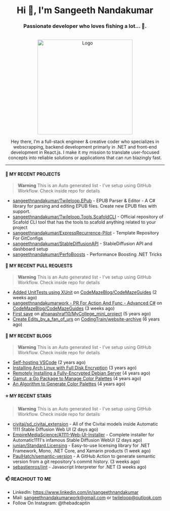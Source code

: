 <h1 align="center">Hi 👋, I'm Sangeeth Nandakumar</h1>
<h3 align="center">Passionate developer who loves fishing a lot... 🐠.</h3>


<br />
<div align="center">
  <a href="https://avatars.githubusercontent.com/u/9011267?v=4">
    <img src="https://www.dotnetconf.net/img/hero-illustration-bot.svg" alt="Logo" width="300">
  </a>
  
  <p align="center">
Hey there, I’m a full-stack engineer & creative coder who specializes in webscrapping, backend development primarly in .NET and front-end development in React.js. I make it my mission to translate user-focused concepts into reliable solutions or applications that can run blazingly fast.
  </p>
</div>

----

#### 🌱 MY RECENT PROJECTS
> **Warning**
> This is an Auto generated list - I've setup using GitHub Workflow. Check inside repo for details

- [sangeethnandakumar/Twileloop.EPub](https://github.com/sangeethnandakumar/Twileloop.EPub) - EPUB Parser &amp; Editor - A C# library for parsing and editing EPUB files. Create new EPUB files with support.
- [sangeethnandakumar/Twileloop.Tools.ScafoldCLI](https://github.com/sangeethnandakumar/Twileloop.Tools.ScafoldCLI) - Official repository of Scafold CLI tool that has the tools to scafold anything related to your project
- [sangeethnandakumar/ExpressRecurrence-Pilot](https://github.com/sangeethnandakumar/ExpressRecurrence-Pilot) - Template Repository For GitConfigs
- [sangeethnandakumar/StableDiffusionAPI](https://github.com/sangeethnandakumar/StableDiffusionAPI) - StableDiffusion API and dashboard setup
- [sangeethnandakumar/PerfoBoosts](https://github.com/sangeethnandakumar/PerfoBoosts) - Performance Boosting .NET Tricks

#### 🔨 MY RECENT PULL REQUESTS
> **Warning**
> This is an Auto generated list - I've setup using GitHub Workflow. Check inside repo for details

- [Added UnitTests using XUnit](https://github.com/CodeMazeBlog/CodeMazeGuides/pull/804) on [CodeMazeBlog/CodeMazeGuides](https://github.com/CodeMazeBlog/CodeMazeGuides) (2 weeks ago)
- [sangeethnandakumarwork - PR For Action And Func - Advanced C#](https://github.com/CodeMazeBlog/CodeMazeGuides/pull/786) on [CodeMazeBlog/CodeMazeGuides](https://github.com/CodeMazeBlog/CodeMazeGuides) (3 weeks ago)
- [First save](https://github.com/afnanashraf10/MyCollege_mini_project/pull/1) on [afnanashraf10/MyCollege_mini_project](https://github.com/afnanashraf10/MyCollege_mini_project) (5 years ago)
- [Create Edits_by_a_fan_of_urs](https://github.com/CodingTrain/website-archive/pull/88) on [CodingTrain/website-archive](https://github.com/CodingTrain/website-archive) (6 years ago)

#### 📜 MY RECENT BLOGS
> **Warning**
> This is an Auto generated list - I've setup using GitHub Workflow. Check inside repo for details

- [Self-hosting VSCode](https://fribbledom.com/posts/selfhosting-vscode/) (2 years ago)
- [Installing Arch Linux with Full Disk Encryption](https://fribbledom.com/posts/encrypted-arch-install/) (3 years ago)
- [Remotely Installing a Fully-Encrypted Debian Server](https://fribbledom.com/posts/encrypted-remote-debian-install/) (4 years ago)
- [Gamut, a Go Package to Manage Color Palettes](https://fribbledom.com/posts/gamut-package-to-handle-color-palettes/) (4 years ago)
- [An Algorithm to Generate Color Palettes](https://fribbledom.com/posts/an-algorithm-to-generate-color-palettes/) (4 years ago)

#### ⭐ MY RECENT STARS
> **Warning**
> This is an Auto generated list - I've setup using GitHub Workflow. Check inside repo for details

- [civitai/sd_civitai_extension](https://github.com/civitai/sd_civitai_extension) - All of the Civitai models inside Automatic 1111 Stable Diffusion Web UI (2 days ago)
- [EmpireMediaScience/A1111-Web-UI-Installer](https://github.com/EmpireMediaScience/A1111-Web-UI-Installer) - Complete installer for Automatic1111&#39;s infamous Stable Diffusion WebUI (2 days ago)
- [junian/Standard.Licensing](https://github.com/junian/Standard.Licensing) - Easy-to-use licensing library for .NET Framework, Mono, .NET Core, and Xamarin products (1 week ago)
- [PaulHatch/semantic-version](https://github.com/PaulHatch/semantic-version) - A GitHub Action to generate semantic version from a git repository&#39;s commit history. (3 weeks ago)
- [sebastienros/jint](https://github.com/sebastienros/jint) - Javascript Interpreter for .NET (3 weeks ago)

#### 📫 REACHOUT TO ME

- LinkedIn: https://www.linkedin.com/in/sangeethnandakumar
- Mail: sangeethnandakumarwork@gmail.com or twileloop@outlook.com
- Follow On Instagram: @thebadcaptin
